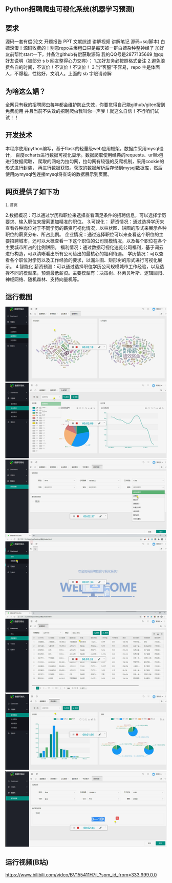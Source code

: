 ## Python招聘爬虫可视化系统(机器学习预测)

## 要求
源码一套有偿(论文 开题报告 PPT 文献综述 讲解视频 讲解笔记 源码+sql脚本)
白嫖滚蛋！源码收费的！别怨repo主爆粗口只是每天被一群白嫖杂种整神经了
加好友前帮忙start一下，并备注github有偿获取源码
我的QQ号是2877135669
加qq好友说明（被部分 s b 网友整得心力交瘁）：
    1.加好友务必按照格式备注
    2.避免浪费各自的时间，不议价！不议价！不议价！
    3.当“客服”不容易，repo 主是体面人，不爆粗，性格好，文明人。上面的 sb 字眼请谅解
    
## 为啥这么娼？
全网只有我的招聘爬虫每年都会维护防止失效，你要觉得自己能github/gitee搜到免费能用
并且当前不失效的招聘爬虫我叫你一声爹！就这么自信！不行咱们试试！！    

## 开发技术

本程序使用python编写，基于flask的轻量级web应用框架，数据库采用mysql设计，
百度echarts进行数据可视化显示。数据爬取使用经典的requests、urllib包进行数据爬取，
爬取的网站为拉勾网，拉勾网有较强的反爬机制，采用cookie的形式进行封装，
再进行数据获取。获取的数据解析后存储到mysql数据库，然后使用pymysql包连接mysql将查询的数据展示到页面。
  
## 网页提供了如下功
    1.首页
2.数据概况：可以通过学历和职位来选择查看满足条件的招聘信息，可以选择学历要求、输入职位来搜索更加精准的职位。
3.可视化：
	薪资情况：通过选择学历来查看各种岗位对于不同学历的薪资可视化情况，以柱状图、饼图的形式来展示各种职位的薪资分布、所占比例。
	企业情况：通过选择职位可以来查看这个职位的主要招聘城市，还可以大概查看一下这个职位的公司规模情况，以及每个职位在各个主要城市所占的比例饼图。
	福利情况：通过数据可视化速览公司福利，基于词云进行构造，可以清晰看出所有公司给出的最核心的福利待遇。
	学历情况：可以查看各个职位对学历以及工作经验的要求，以漏斗图、矩形树的形式进行可视化展示。
4.智能化
	薪资预测：可以通过选择职位学历公司规模城市工作经验，以及选择不同的模型来，预测最低薪资。主要模型有：决策树、朴素贝叶斯、逻辑回归、神经网络、随机森林、支持向量机等。
	
	
## 运行截图
	
![avatar](1d15b20517f7be86987ed298cf42d898_1914417-20201014230926005-1967185546.png)
![avatar](8d975c524ff375da59103181db81262a_1914417-20201014230915984-1066976961.png)
![avatar](9862c4ad7c317b4c7da5b8d71e7f1224_1914417-20201014230937766-1789594153.png)
![avatar](144665db9d6f11a8e7bc661d8a127aa4_1914417-20201014230641392-1218107332.png)
![avatar](992908eb3626413e4a25e862f9861088_1914417-20201014230659956-930550523.png)
![avatar](2526599c26db721851d530e060421de5_1914417-20201014230720479-1748651754.png)
![avatar](f690914883acbc18cceba34ca5ed3793_1914417-20201014230944364-738969730.png)

## 运行视频(B站)
https://www.bilibili.com/video/BV155411H7iL?spm_id_from=333.999.0.0






